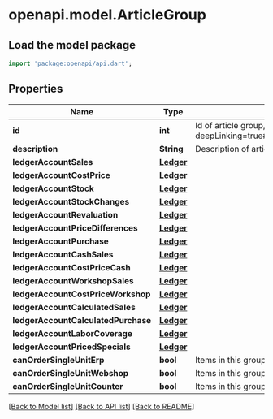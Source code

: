 # openapi.model.ArticleGroup

## Load the model package
```dart
import 'package:openapi/api.dart';
```

## Properties
Name | Type | Description | Notes
------------ | ------------- | ------------- | -------------
**id** | **int** | Id of article group, as retrievable from <a href=\"?deepLinking=true#/Product/ArticleGroup\">/api/Product/ArticleGroup</a> | [optional] 
**description** | **String** | Description of article group | [optional] 
**ledgerAccountSales** | [**Ledger**](Ledger.md) |  | [optional] 
**ledgerAccountCostPrice** | [**Ledger**](Ledger.md) |  | [optional] 
**ledgerAccountStock** | [**Ledger**](Ledger.md) |  | [optional] 
**ledgerAccountStockChanges** | [**Ledger**](Ledger.md) |  | [optional] 
**ledgerAccountRevaluation** | [**Ledger**](Ledger.md) |  | [optional] 
**ledgerAccountPriceDifferences** | [**Ledger**](Ledger.md) |  | [optional] 
**ledgerAccountPurchase** | [**Ledger**](Ledger.md) |  | [optional] 
**ledgerAccountCashSales** | [**Ledger**](Ledger.md) |  | [optional] 
**ledgerAccountCostPriceCash** | [**Ledger**](Ledger.md) |  | [optional] 
**ledgerAccountWorkshopSales** | [**Ledger**](Ledger.md) |  | [optional] 
**ledgerAccountCostPriceWorkshop** | [**Ledger**](Ledger.md) |  | [optional] 
**ledgerAccountCalculatedSales** | [**Ledger**](Ledger.md) |  | [optional] 
**ledgerAccountCalculatedPurchase** | [**Ledger**](Ledger.md) |  | [optional] 
**ledgerAccountLaborCoverage** | [**Ledger**](Ledger.md) |  | [optional] 
**ledgerAccountPricedSpecials** | [**Ledger**](Ledger.md) |  | [optional] 
**canOrderSingleUnitErp** | **bool** | Items in this group can be ordered as a single item in ERP application | [optional] 
**canOrderSingleUnitWebshop** | **bool** | Items in this group can be ordered as a single item in webshops | [optional] 
**canOrderSingleUnitCounter** | **bool** | Items in this group can be ordered as a single item at sales counter | [optional] 

[[Back to Model list]](../README.md#documentation-for-models) [[Back to API list]](../README.md#documentation-for-api-endpoints) [[Back to README]](../README.md)


